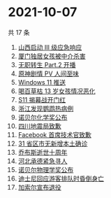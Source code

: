 # 2021-10-07

共 17 条

<!-- BEGIN -->
<!-- 最后更新时间 Thu Oct 07 2021 12:08:24 GMT+0800 (China Standard Time) -->

1. [山西启动 Ⅲ 级应急响应](https://www.zhihu.com/search?q=山西)
1. [厦门独居女孩被中介杀害](https://www.zhihu.com/search?q=独居女孩被杀)
1. [无职转生 Part.2 开播](https://www.zhihu.com/search?q=无职转生)
1. [原神剧情 PV 人间至味](https://www.zhihu.com/search?q=原神)
1. [Windows 11 推送](https://www.zhihu.com/search?q=Windows11)
1. [喝百草枯 13 岁女孩情况恶化](https://www.zhihu.com/search?q=百草枯)
1. [S11 揭幕战开门红](https://www.zhihu.com/search?q=lng)
1. [浙江发现鹦鹉热病例](https://www.zhihu.com/search?q=鹦鹉热)
1. [诺贝尔化学奖公布](https://www.zhihu.com/search?q=诺贝尔化学奖)
1. [四川地震局致歉](https://www.zhihu.com/search?q=四川地震)
1. [Facebook 首席技术官致歉](https://www.zhihu.com/search?q=Facebook)
1. [31 省区市无新增本土确诊](https://www.zhihu.com/search?q=全国疫情)
1. [乔布斯逝世十周年](https://www.zhihu.com/search?q=乔布斯)
1. [河北承德紧急寻人](https://www.zhihu.com/search?q=承德密切接触者)
1. [诺贝尔物理学奖公布](https://www.zhihu.com/search?q=诺贝尔物理学奖)
1. [迪士尼回应游客排队时昏倒身亡](https://www.zhihu.com/search?q=迪士尼)
1. [加索尔宣布退役](https://www.zhihu.com/search?q=加索尔)

<!-- END -->
